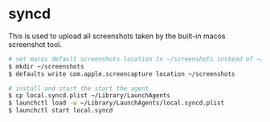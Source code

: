 # syncd

This is used to upload all screenshots taken by the built-in macos screenshot
tool.

```sh
# set macos default screenshots location to ~/screenshots instead of ~/Desktop
$ mkdir ~/screenshots
$ defaults write com.apple.screencapture location ~/screenshots

# install and start the start the agent
$ cp local.syncd.plist ~/Library/LaunchAgents
$ launchctl load -w ~/Library/LaunchAgents/local.syncd.plist
$ launchctl start local.syncd
```

